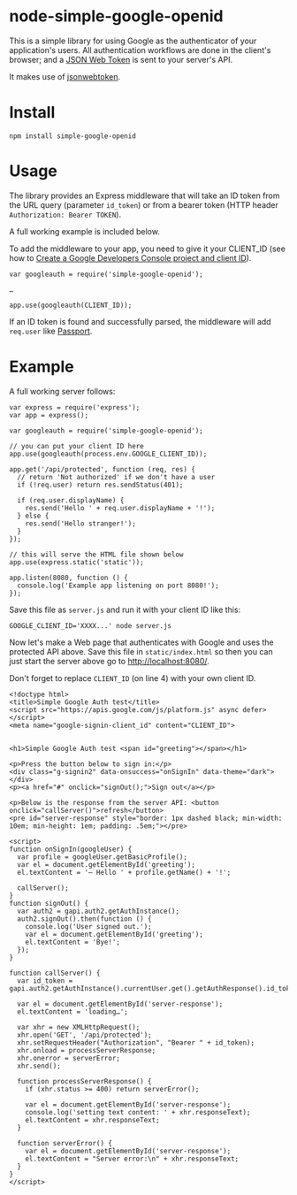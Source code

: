 # node-simple-google-openid
This is a simple library for using Google as the authenticator of your application's users. All authentication workflows are done in the client's browser; and a [JSON Web Token](https://tools.ietf.org/html/rfc7519) is sent to your server's API.

It makes use of [jsonwebtoken](https://github.com/auth0/node-jsonwebtoken).


# Install

```
npm install simple-google-openid
```

# Usage

The library provides an Express middleware that will take an ID token from the URL query (parameter `id_token`) or from a bearer token (HTTP header `Authorization: Bearer TOKEN`).

A full working example is included below.

To add the middleware to your app, you need to give it your CLIENT_ID (see how to [Create a Google Developers Console project and client ID](https://developers.google.com/identity/sign-in/web/devconsole-project)).

```
var googleauth = require('simple-google-openid');

…

app.use(googleauth(CLIENT_ID));
```

If an ID token is found and successfully parsed, the middleware will add `req.user` like [Passport](http://passportjs.org/docs/profile).


# Example

A full working server follows:

```
var express = require('express');
var app = express();

var googleauth = require('simple-google-openid');

// you can put your client ID here
app.use(googleauth(process.env.GOOGLE_CLIENT_ID));

app.get('/api/protected', function (req, res) {
  // return 'Not authorized' if we don't have a user
  if (!req.user) return res.sendStatus(401);

  if (req.user.displayName) {
    res.send('Hello ' + req.user.displayName + '!');
  } else {
    res.send('Hello stranger!');
  }
});

// this will serve the HTML file shown below
app.use(express.static('static'));

app.listen(8080, function () {
  console.log('Example app listening on port 8080!');
});
```

Save this file as `server.js` and run it with your client ID like this:

```
GOOGLE_CLIENT_ID='XXXX...' node server.js
```

Now let's make a Web page that authenticates with Google and uses the protected API above. Save this file in `static/index.html` so then you can just start the server above go to [http://localhost:8080/](http://localhost:8080/).

Don't forget to replace `CLIENT_ID` (on line 4) with your own client ID.

```
<!doctype html>
<title>Simple Google Auth test</title>
<script src="https://apis.google.com/js/platform.js" async defer></script>
<meta name="google-signin-client_id" content="CLIENT_ID">


<h1>Simple Google Auth test <span id="greeting"></span></h1>

<p>Press the button below to sign in:</p>
<div class="g-signin2" data-onsuccess="onSignIn" data-theme="dark"></div>
<p><a href="#" onclick="signOut();">Sign out</a></p>

<p>Below is the response from the server API: <button onclick="callServer()">refresh</button>
<pre id="server-response" style="border: 1px dashed black; min-width: 10em; min-height: 1em; padding: .5em;"></pre>

<script>
function onSignIn(googleUser) {
  var profile = googleUser.getBasicProfile();
  var el = document.getElementById('greeting');
  el.textContent = '– Hello ' + profile.getName() + '!';

  callServer();
}
function signOut() {
  var auth2 = gapi.auth2.getAuthInstance();
  auth2.signOut().then(function () {
    console.log('User signed out.');
    var el = document.getElementById('greeting');
    el.textContent = 'Bye!';
  });
}

function callServer() {
  var id_token = gapi.auth2.getAuthInstance().currentUser.get().getAuthResponse().id_token;

  var el = document.getElementById('server-response');
  el.textContent = 'loading…';

  var xhr = new XMLHttpRequest();
  xhr.open('GET', '/api/protected');
  xhr.setRequestHeader("Authorization", "Bearer " + id_token);
  xhr.onload = processServerResponse;
  xhr.onerror = serverError;
  xhr.send();

  function processServerResponse() {
    if (xhr.status >= 400) return serverError();

    var el = document.getElementById('server-response');
    console.log('setting text content: ' + xhr.responseText);
    el.textContent = xhr.responseText;
  }

  function serverError() {
    var el = document.getElementById('server-response');
    el.textContent = "Server error:\n" + xhr.responseText;
  }
}
</script>
```
